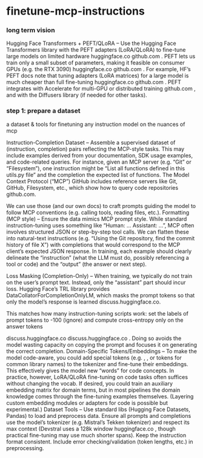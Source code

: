# finetune-mcp-instructions

### long term vision

Hugging Face Transformers + PEFT/QLoRA – Use the Hugging Face Transformers library with the PEFT adapters (LoRA/QLoRA) to fine-tune large models on limited hardware
huggingface.co
github.com
. PEFT lets us train only a small subset of parameters, making it feasible on consumer GPUs (e.g. the RTX 3090)
huggingface.co
github.com
. For example, HF’s PEFT docs note that tuning adapters (LoRA matrices) for a large model is much cheaper than full fine-tuning
huggingface.co
github.com
. PEFT integrates with Accelerate for multi-GPU or distributed training
github.com
, and with the Diffusers library (if needed for other tasks).


### step 1: prepare a dataset

a dataset &amp; tools for finetuning any instruction model on the nuances of mcp

Instruction-Completion Dataset – Assemble a supervised dataset of (instruction, completion) pairs reflecting the MCP-style tasks. This may include examples derived from your documentation, SDK usage examples, and code-related queries. For instance, given an MCP server (e.g. “Git” or “Filesystem”), one instruction might be “List all functions defined in this utils.py file” and the completion the expected list of functions. The Model Context Protocol (“MCP”) GitHub includes reference servers like Git, GitHub, Filesystem, etc., which show how to query code repositories
github.com.

We can use those (and our own docs) to craft prompts guiding the model to follow MCP conventions (e.g. calling tools, reading files, etc.).
Formatting (MCP style) – Ensure the data mimics MCP prompt style. While standard instruction-tuning uses something like “Human: … Assistant: …”, MCP often involves structured JSON or step-by-step tool calls. We can flatten these into natural-text instructions (e.g. “Using the Git repository, find the commit history of file X”) with completions that would correspond to the MCP client’s expected JSON response. In training, each example should clearly delineate the “instruction” (what the LLM must do, possibly referencing a tool or code) and the “output” (the answer or next step).

Loss Masking (Completion-Only) – When training, we typically do not train on the user’s prompt text. Instead, only the “assistant” part should incur loss. Hugging Face’s TRL library provides DataCollatorForCompletionOnlyLM, which masks the prompt tokens so that only the model’s response is learned
discuss.huggingface.co.

This matches how many instruction-tuning scripts work: set the labels of prompt tokens to -100 (ignore) and compute cross-entropy only on the answer tokens

discuss.huggingface.co
discuss.huggingface.co
. Doing so avoids the model wasting capacity on copying the prompt and focuses it on generating the correct completion.
Domain-Specific Tokens/Embeddings – To make the model code-aware, you could add special tokens (e.g. <func>, <class>, or tokens for common library names) to the tokenizer and fine-tune their embeddings. This effectively gives the model new “words” for code concepts. In practice, however, LoRA/QLoRA fine-tuning on code tasks often suffices without changing the vocab. If desired, you could train an auxiliary embedding matrix for domain terms, but in most pipelines the domain knowledge comes through the fine-tuning examples themselves. (Layering custom embedding modules or adapters for code is possible but experimental.)
Dataset Tools – Use standard libs (Hugging Face Datasets, Pandas) to load and preprocess data. Ensure all prompts and completions use the model’s tokenizer (e.g. Mistral’s Tekken tokenizer) and respect its max context (Devstral uses a 128k window
huggingface.co
, though practical fine-tuning may use much shorter spans). Keep the instruction format consistent. Include error checking/validation (token lengths, etc.) in preprocessing.
